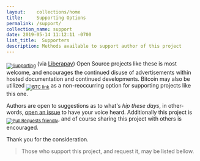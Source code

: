 ```yaml
---
layout:    collections/home
title:     Supporting Options
permalink: /support/
collection_name: support
date: 2019-05-14 11:12:11 -0700
list_title:  Supporters
description: Methods available to support author of this project
---
```


<sub>[![Supporting][badge_liberapay]][liberapay_donate]</sub> (via [Liberapay](https://liberapay.com)) Open Source projects like these is most welcome, and encourages the continued disuse of advertisements within hosted documentation and continued developments. Bitcoin may also be utilized <sub>[![BTC link][badge_bitcoin]][btc_link]</sub> as a non-reoccurring option for supporting projects like this one.


Authors are open to suggestions as to what's _hip these days_, in other-words, [open an issue][issues] to have your voice heard. Additionally this project is <sub>[![Pull Requests friendly][badge_pr_requests]][docs_contributing]</sub>, and of course sharing this project with others is encouraged.


Thank you for the consideration.


> Those who support this project, and request it, may be listed bellow.



[issues]: https://github.com/S0AndS0/Jekyll_Admin/issues
[badge_liberapay]: https://img.shields.io/badge/Supporting-gray.svg?logo=liberapay
[badge_bitcoin]: https://img.shields.io/badge/1Dr9KYZz9jkUea5xTxeGyScu7AwC4MwR5c-gray.svg?logo=bitcoin
[badge_pr_requests]: https://img.shields.io/badge/Pull_Request-friendly-005571.svg

[docs_contributing]: /Jekyll_Admin/contributing/
[docs_contributors]: /Jekyll_Admin/contributors/

[liberapay_donate]: https://liberapay.com/S0AndS0/donate
[btc_link]: https://www.blockchain.com/btc/address/1Dr9KYZz9jkUea5xTxeGyScu7AwC4MwR5c
